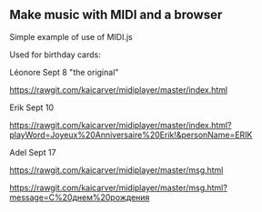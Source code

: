 ## Make music with MIDI and a browser

Simple example of use of MIDI.js

Used for birthday cards:

Léonore Sept 8 "the original"

https://rawgit.com/kaicarver/midiplayer/master/index.html

Erik Sept 10

https://rawgit.com/kaicarver/midiplayer/master/index.html?playWord=Joyeux%20Anniversaire%20Erik!&personName=ERIK

Adel Sept 17

https://rawgit.com/kaicarver/midiplayer/master/msg.html

https://rawgit.com/kaicarver/midiplayer/master/msg.html?message=С%20днем%20​​рождения

